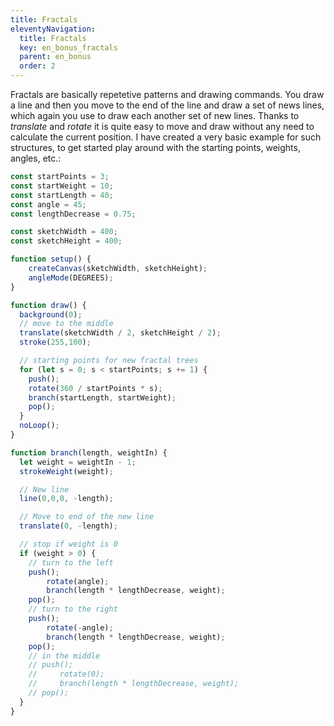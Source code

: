 ```yaml
---
title: Fractals
eleventyNavigation:
  title: Fractals
  key: en_bonus_fractals
  parent: en_bonus
  order: 2
---
```


Fractals are basically repetetive patterns and drawing commands. You draw a line and then you move to the end of the line and draw a set of news lines, which again you use to draw each another set of new lines. Thanks to *translate* and *rotate* it is quite easy to move and draw without any need to calculate the current position. I have created a very basic example for such structures, to get started play around with the starting points, weights, angles, etc.:

```js
const startPoints = 3;
const startWeight = 10;
const startLength = 40;
const angle = 45;
const lengthDecrease = 0.75;

const sketchWidth = 400;
const sketchHeight = 400;

function setup() {
    createCanvas(sketchWidth, sketchHeight);
    angleMode(DEGREES);
}

function draw() {
  background(0);
  // move to the middle
  translate(sketchWidth / 2, sketchHeight / 2);
  stroke(255,100);

  // starting points for new fractal trees
  for (let s = 0; s < startPoints; s += 1) {
    push();
    rotate(360 / startPoints * s);
    branch(startLength, startWeight);
    pop();
  }
  noLoop();
}

function branch(length, weightIn) {
  let weight = weightIn - 1;
  strokeWeight(weight);

  // New line
  line(0,0,0, -length);

  // Move to end of the new line
  translate(0, -length);

  // stop if weight is 0
  if (weight > 0) {
    // turn to the left
    push();
        rotate(angle);
        branch(length * lengthDecrease, weight);
    pop();
    // turn to the right
    push();
        rotate(-angle);
        branch(length * lengthDecrease, weight);
    pop();
    // in the middle
    // push();
    //     rotate(0);
    //     branch(length * lengthDecrease, weight);
    // pop();
  }
}
```